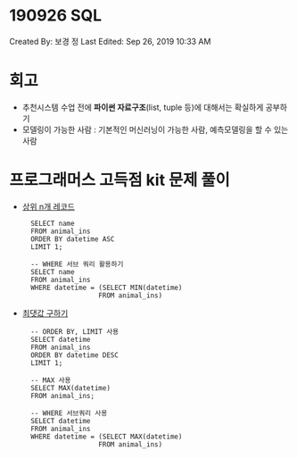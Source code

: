 # 190926 SQL

Created By: 보경 정
Last Edited: Sep 26, 2019 10:33 AM

# 회고

- 추천시스템 수업 전에 **파이썬 자료구조**(list, tuple 등)에 대해서는 확실하게 공부하기
- 모델링이 가능한 사람 : 기본적인 머신러닝이 가능한 사람, 예측모델링을 할 수 있는 사람

# 프로그래머스 고득점 kit 문제 풀이

- [상위 n개 레코드](https://programmers.co.kr/learn/courses/30/lessons/59405)

        SELECT name
        FROM animal_ins
        ORDER BY datetime ASC
        LIMIT 1;
        
        -- WHERE 서브 쿼리 활용하기
        SELECT name
        FROM animal_ins
        WHERE datetime = (SELECT MIN(datetime)
                         FROM animal_ins)

- [최댓값 구하기](https://programmers.co.kr/learn/courses/30/lessons/59415)

        -- ORDER BY, LIMIT 사용
        SELECT datetime
        FROM animal_ins
        ORDER BY datetime DESC
        LIMIT 1;
        
        -- MAX 사용
        SELECT MAX(datetime)
        FROM animal_ins;
        
        -- WHERE 서브쿼리 사용
        SELECT datetime
        FROM animal_ins
        WHERE datetime = (SELECT MAX(datetime)
                         FROM animal_ins)